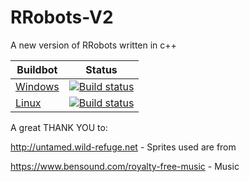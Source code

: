 # RRobots-V2
A new version of RRobots written in c++

Buildbot | Status
-------- | ------
[Windows](https://ci.appveyor.com/project/NightBlackShadows/RRobots-V2/branch/master) | [![Build status](https://ci.appveyor.com/api/projects/status/ju64h5pmbrq1vq7e/branch/master?svg=true)](https://ci.appveyor.com/project/Night_Shadows/rrobots-v2)
[Linux](https://travis-ci.org/NightBlackShadows/RRobots-V2) | [![Build status](https://travis-ci.org/NightBlackShadows/RRobots-V2.svg?branch=master)](https://travis-ci.org/NightBlackShadows/RRobots-V2)



A great THANK YOU to:

http://untamed.wild-refuge.net - Sprites used are from

https://www.bensound.com/royalty-free-music - Music 
